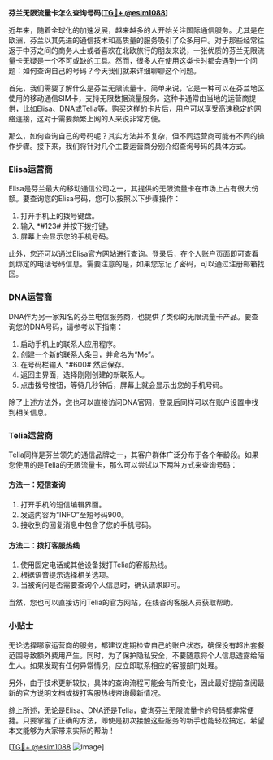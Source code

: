 **芬兰无限流量卡怎么查询号码[[TG💪+ @esim1088](https://t.me/s/esim1088)]**

近年来，随着全球化的加速发展，越来越多的人开始关注国际通信服务。尤其是在欧洲，芬兰以其先进的通信技术和高质量的服务吸引了众多用户。对于那些经常往返于中芬之间的商务人士或者喜欢在北欧旅行的朋友来说，一张优质的芬兰无限流量卡无疑是一个不可或缺的工具。然而，很多人在使用这类卡时都会遇到一个问题：如何查询自己的号码？今天我们就来详细聊聊这个问题。

首先，我们需要了解什么是芬兰无限流量卡。简单来说，它是一种可以在芬兰地区使用的移动通信SIM卡，支持无限数据流量服务。这种卡通常由当地的运营商提供，比如Elisa、DNA或Telia等。购买这样的卡片后，用户可以享受高速稳定的网络连接，这对于需要频繁上网的人来说非常方便。

那么，如何查询自己的号码呢？其实方法并不复杂，但不同运营商可能有不同的操作步骤。接下来，我们将针对几个主要运营商分别介绍查询号码的具体方式。

### Elisa运营商

Elisa是芬兰最大的移动通信公司之一，其提供的无限流量卡在市场上占有很大份额。要查询您的Elisa号码，您可以按照以下步骤操作：

1. 打开手机上的拨号键盘。
2. 输入 *#123# 并按下拨打键。
3. 屏幕上会显示您的手机号码。

此外，您还可以通过Elisa官方网站进行查询。登录后，在个人账户页面即可查看到绑定的电话号码信息。需要注意的是，如果您忘记了密码，可以通过注册邮箱找回。

### DNA运营商

DNA作为另一家知名的芬兰电信服务商，也提供了类似的无限流量卡产品。要查询您的DNA号码，请参考以下指南：

1. 启动手机上的联系人应用程序。
2. 创建一个新的联系人条目，并命名为“Me”。
3. 在号码栏输入 *#600# 然后保存。
4. 返回主界面，选择刚刚创建的新联系人。
5. 点击拨号按钮，等待几秒钟后，屏幕上就会显示出您的手机号码。

除了上述方法外，您也可以直接访问DNA官网，登录后同样可以在账户设置中找到相关信息。

### Telia运营商

Telia同样是芬兰领先的通信品牌之一，其客户群体广泛分布于各个年龄段。如果您使用的是Telia的无限流量卡，那么可以尝试以下两种方式来查询号码：

#### 方法一：短信查询
1. 打开手机的短信编辑界面。
2. 发送内容为“INFO”至短号码900。
3. 接收到的回复消息中包含了您的手机号码。

#### 方法二：拨打客服热线
1. 使用固定电话或其他设备拨打Telia的客服热线。
2. 根据语音提示选择相关选项。
3. 当被询问是否需要查询个人信息时，确认请求即可。

当然，您也可以直接访问Telia的官方网站，在线咨询客服人员获取帮助。

### 小贴士

无论选择哪家运营商的服务，都建议定期检查自己的账户状态，确保没有超出套餐范围导致额外费用产生。同时，为了保护隐私安全，不要随意将个人信息透露给陌生人。如果发现有任何异常情况，应立即联系相应的客服部门处理。

另外，由于技术更新较快，具体的查询流程可能会有所变化，因此最好提前查阅最新的官方说明文档或拨打客服热线咨询最新情况。

综上所述，无论是Elisa、DNA还是Telia，查询芬兰无限流量卡的号码都非常便捷。只要掌握了正确的方法，即使是初次接触这些服务的新手也能轻松搞定。希望本文能够为大家带来实际的帮助！

[[TG💪+ @esim1088](https://t.me/s/esim1088) ![Image](https://i.postimg.cc/4NQfJmqS/Snipaste-2025-05-13-00-14-12.png)]